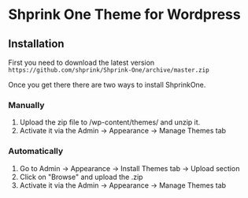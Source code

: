 # Shprink One Theme for Wordpress

## Installation

First you need to download the latest version ```https://github.com/shprink/Shprink-One/archive/master.zip``` 

Once you get there there are two ways to install ShprinkOne.

### Manually

1. Upload the zip file to /wp-content/themes/ and unzip it.
2. Activate it via the Admin -> Appearance -> Manage Themes tab 

### Automatically

1. Go to Admin -> Appearance -> Install Themes tab -> Upload section
2. Click on "Browse" and upload the .zip
3. Activate it via the Admin -> Appearance -> Manage Themes tab 
